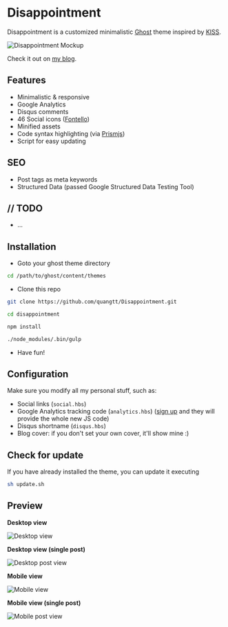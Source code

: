 # Disappointment
Disappointment is a customized minimalistic [Ghost](https://ghost.org/) theme inspired by
[KISS](https://github.com/calincru/KISS).

![Disappointment Mockup](http://i.imgur.com/q5sRMIk.jpg)

Check it out on [my blog](http://quangteomedia.com).

## Features
- Minimalistic & responsive
- Google Analytics
- Disqus comments
- 46 Social icons ([Fontello](http://fontello.com))
- Minified assets
- Code syntax highlighting (via [Prismjs](http://prismjs.com))
- Script for easy updating

## SEO
- Post tags as meta keywords
- Structured Data (passed Google Structured Data Testing Tool)

## // TODO
- ...

## Installation
* Goto your ghost theme directory

```bash
cd /path/to/ghost/content/themes
```

* Clone this repo

```bash
git clone https://github.com/quangtt/Disappointment.git
```
```bash
cd disappointment
```
```bash
npm install
```
```bash
./node_modules/.bin/gulp
```

* Have fun!

## Configuration
Make sure you modify all my personal stuff, such as:
- Social links (`social.hbs`)
- Google Analytics tracking code (`analytics.hbs`) ([sign
  up](https://accounts.google.com/ServiceLogin?service=analytics&userexp=signup&hl=en)
  and they will provide the whole new JS code)
- Disqus shortname (`disqus.hbs`)
- Blog cover: if you don't set your own cover, it'll show mine :)

## Check for update

If you have already installed the theme, you can update it executing

```bash
sh update.sh
```

## Preview

**Desktop view**

![Desktop view](http://i.imgur.com/VuP8bZ9.jpg)

**Desktop view (single post)**

![Desktop post view](http://i.imgur.com/3OZo5DR.jpg)

**Mobile view**

![Mobile view](http://i.imgur.com/iDFCXot.jpg)

**Mobile view (single post)**

![Mobile post view](http://i.imgur.com/WMHDZqh.jpg)

